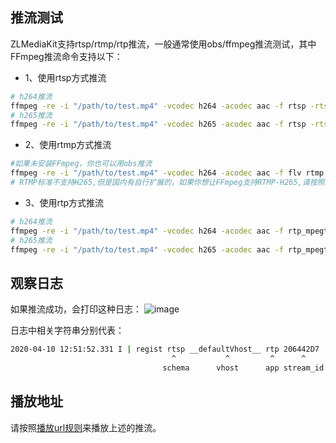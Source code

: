 ## 推流测试
ZLMediaKit支持rtsp/rtmp/rtp推流，一般通常使用obs/ffmpeg推流测试，其中FFmpeg推流命令支持以下：

- 1、使用rtsp方式推流
```bash
# h264推流
ffmpeg -re -i "/path/to/test.mp4" -vcodec h264 -acodec aac -f rtsp -rtsp_transport tcp rtsp://127.0.0.1/live/test
# h265推流
ffmpeg -re -i "/path/to/test.mp4" -vcodec h265 -acodec aac -f rtsp -rtsp_transport tcp rtsp://127.0.0.1/live/test
```

- 2、使用rtmp方式推流
```bash
#如果未安装FFmpeg，你也可以用obs推流
ffmpeg -re -i "/path/to/test.mp4" -vcodec h264 -acodec aac -f flv rtmp://127.0.0.1/live/test
# RTMP标准不支持H265,但是国内有自行扩展的，如果你想让FFmpeg支持RTMP-H265,请按照此文章编译：https://github.com/ksvc/FFmpeg/wiki/hevcpush
```

- 3、使用rtp方式推流
```bash
# h264推流
ffmpeg -re -i "/path/to/test.mp4" -vcodec h264 -acodec aac -f rtp_mpegts rtp://127.0.0.1:10000
# h265推流
ffmpeg -re -i "/path/to/test.mp4" -vcodec h265 -acodec aac -f rtp_mpegts rtp://127.0.0.1:10000
```

## 观察日志
如果推流成功，会打印这种日志：
![image](https://user-images.githubusercontent.com/11495632/78963526-5568dd00-7b2a-11ea-850b-0af7d022aa2e.png)

日志中相关字符串分别代表：
```bash
2020-04-10 12:51:52.331 I | regist rtsp __defaultVhost__ rtp 206442D7
                                    ^           ^         ^      ^
                                  schema      vhost      app stream_id
```

## 播放地址
请按照[播放url规则](https://github.com/xiongziliang/ZLMediaKit/wiki/%E6%92%AD%E6%94%BEurl%E8%A7%84%E5%88%99)来播放上述的推流。

